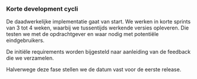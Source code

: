### Korte development cycli
De daadwerkelijke implementatie gaat van start. We werken in korte sprints van 3 tot 4 weken, waarbij we tussentijds werkende versies opleveren. Die testen we met de opdrachtgever en waar nodig met potenti&euml;le eindgebruikers.

De initi&euml;le requirements worden bijgesteld naar aanleiding van de feedback die we verzamelen.

Halverwege deze fase stellen we de datum vast voor de eerste release.
